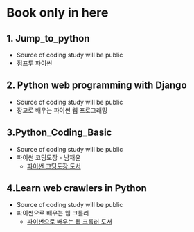 # Book only in here

## 1. Jump_to_python
- Source of coding study will be public     
- 점프투 파이썬 

## 2. Python web programming with Django
- Source of coding study will be public   
- 장고로 배우는 파이썬 웹 프로그래밍 


## 3.Python_Coding_Basic
- Source of coding study will be public     
- 파이썬 코딩도장 - 남재윤       
  - [파이썬 코딩도장 도서](https://book.naver.com/bookdb/book_detail.nhn?bid=14144026)        
  
  
## 4.Learn web crawlers in Python      
- Source of coding study will be public         
- 파이썬으로 배우는 웹 크롤러        
  - [파이썬으로 배우는 웹 크롤러 도서](https://book.naver.com/bookdb/book_detail.nhn?bid=13141192)         

